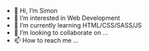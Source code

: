 - 👋 Hi, I’m Simon
- 👀 I’m interested in Web Development
- 🌱 I’m currently learning HTML/CSS/SASS/JS
- 💞️ I’m looking to collaborate on ...
- 📫 How to reach me ...

<!---
Shaymoun/Shaymoun is a ✨ special ✨ repository because its `README.md` (this file) appears on your GitHub profile.
You can click the Preview link to take a look at your changes.
--->
